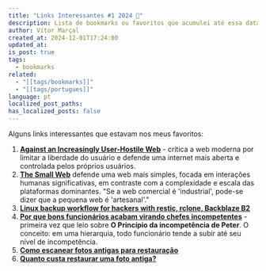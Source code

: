 ```yaml
---
title: "Links Interessantes #1 2024 🔖"
description: Lista de bookmarks ou favoritos que acumulei até essa data
author: Vítor Marçal
created_at: 2024-12-01T17:24:00
updated_at: 
is_post: true
tags:
  - bookmarks
related:
  - "[[tags/bookmarks]]"
  - "[[tags/portugues]]"
language: pt
localized_post_paths: 
has_localized_posts: false
---
```


Alguns links interessantes que estavam nos meus favoritos:

1. **[Against an Increasingly User-Hostile Web](https://neustadt.fr/essays/against-a-user-hostile-web/)** - critica a web moderna por limitar a liberdade do usuário e defende uma internet mais aberta e controlada pelos próprios usuários.
2. **[The Small Web](https://neustadt.fr/essays/the-small-web/)** defende uma web mais simples, focada em interações humanas significativas, em contraste com a complexidade e escala das plataformas dominantes. "Se a web comercial é 'industrial', pode-se dizer que a pequena web é 'artesanal'."
3. **[Linux backup workflow for hackers with restic, rclone, Backblaze B2](https://amontalenti.com/2024/06/19/backups-restic-rclone)**
4. **[Por que bons funcionários acabam virando chefes incompetentes](https://fastcompanybrasil.com/worklife/por-que-bons-funcionarios-acabam-virando-chefes-incompetentes/)** - primeira vez que leio sobre **O Princípio da incompetência de Peter**. O conceito: em uma hierarquia, todo funcionário tende a subir até seu nível de incompetência.
5. **[Como escanear fotos antigas para restauração](https://fabioardito.com/como-escanear-fotos-antigas-para-restauracao)**
6. **[Quanto custa restaurar uma foto antiga?](https://fabioardito.com/quanto-custa-restaurar-uma-foto-antiga/)**